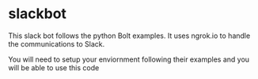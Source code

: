 # slackbot
This slack bot follows the python Bolt examples.  It uses ngrok.io to handle the communications to Slack.  

You will need to setup your enviornment following their examples and you will be able to use this code

